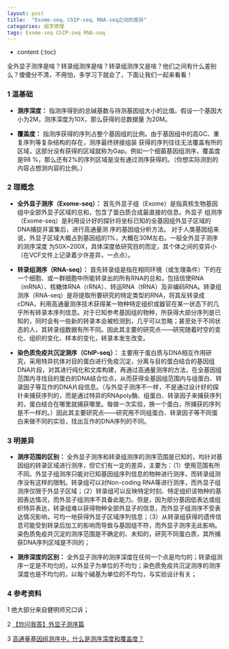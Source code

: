 ```yaml
---
layout: post
title:  "Exome-seq、ChIP-seq、RNA-seq之间的差异"
categories: 组学原理 
tags: Exome-seq ChIP-seq RNA-seq
---
```


* content
{:toc}

全外显子测序是啥？转录组测序是啥？转录组测序又是啥？他们之间有什么差别么？傻傻分不清，不用怕，多学习下就会了，下面让我们一起来看看！






### 1 温基础

- **测序深度：**
指测序得到的总碱基数与待测基因组大小的比值。假设一个基因大小为2M，测序深度为10X，那么获得的总数据量
为20M。

- **覆盖度：**
指测序获得的序列占整个基因组的比例。由于基因组中的高GC、重复序列等复杂结构的存在，测序最终拼接组装
获得的序列往往无法覆盖有所的区域，这部分没有获得的区域就称为Gap。例如一个细菌基因组测序，覆盖度是98
%，那么还有2%的序列区域是没有通过测序获得的。（你想实际测到的内容占想测内容的比例。）

### 2 理概念
- **全外显子测序（Exome-seq）：**
首先外显子组（Exome）是指真核生物基因组中全部外显子区域的总和，包含了蛋白质合成最直接的信息。外显子
组测序（Exome-seq）是利用设计好的探针将坐标已知的全基因组外显子区域的DNA捕捉并富集后，进行高通量测
序的基因组分析方法。
对于人类基因组来说，外显子区域大概占到基因组的1%，大概在30M左右。一般全外显子测序的测序深度
为50X~200X，具体深度依研究目的而定，其个体之间的变异小（在VCF文件上记录着少许差异，一点点）。

- **转录组测序（RNA-seq）：**
首先转录组是指在相同环境（或生理条件）下的在一个细胞、或一群细胞中所能转录出的所有RNA的总和，包括信使RNA（mRNA）、核糖体RNA（rRNA）、转运RNA（tRNA）及非编码RNA。转录组测序（RNA-seq）是将提取所要研究的特定类型的RNA，将其反转录成cDNA，利用高通量测序技术获得某一物种特定组织或器官在某一状态下的几乎所有转录本序列信息。对于已知参考基因组的物种，所获得大部分序列是已知的，同时会有一些新的转录本会被检测到，几乎可以忽略；甚至处于不同状态的人，其转录组数据有所不同。因此其主要的研究点——研究随着时空的变化、组织的变化、样本的变化，转录本发生改变。

- **染色质免疫共沉淀测序（ChIP-seq）：**
主要用于蛋白质与DNA相互作用研究，采用特异抗体对目的蛋白进行免疫沉淀，分离与目的蛋白结合的基因组DNA片段，对其进行纯化和文库构建，再通过高通量测序的方法，在全基因组范围内寻找目的蛋白的DNA结合位点，从而获得全基因组范围内与组蛋白、转录因子等互作的DNA片段信息。（与外显子测序不一样，不是通过设计好的探针来捕获序列的，而是通过特异的RNApoly酶、组蛋白、转录因子来捕获序列的，蛋白结合在哪里就捕获哪里。每做一次实验，换一个蛋白，所捕获的序列是不一样的。）因此其主要研究点——研究用不同组蛋白、转录因子等不同蛋白来做不同的实验，找出互作的DNA序列的不同。

### 3 明差异
- **测序范围的区别：**
全外显子测序和转录组测序的测序范围是已知的，均针对基因组的转录区域进行测序，但它们有一定的差异，主要为：（1）使用范围有所不同。外显子组测序只能对已知基因组序列信息的物种进行测序，而转录组测序没有这样的限制。转录组可以对Non-coding RNA等进行测序，而外显子组测序仅限于外显子区域；（2）转录组可以反映特定时刻、特定组织该物种的基因表达情况，而外显子组测序不具备此能力。但是，因为部分基因低表达或组织特异表达，转录组难以获得物种全部外显子的信息，而外显子组测序不受表达情况影响，可均一地获得外显子区域序列信息；（3）从转录组获得的遗传信息可能受到转录后加工的影响而导致与基因组不符，而外显子测序无此影响。
染色质免疫共沉淀的测序范围是不确定的、未知的，研究不同蛋白质，其所捕获DNA序列区域是不同的；

- **测序深度的区别：**
全外显子测序的测序深度在任何一个点是均匀的；转录组测序一定是不均匀的，以外显子为单位的不均匀；染色质免疫共沉淀测序的测序深度也是不均匀的，以每个碱基为单位的不均匀，与实验设计有关；

### 4 参考资料
1 绝大部分来自健明师兄口诉；

2 [【你问我答】外显子测序篇](http://mp.weixin.qq.com/s?__biz=MzA5NjA0ODgxNQ==&mid=2652647044&idx=1&sn=4da112147545b556d81b05f61711eb91&scene=1&srcid=0628EH9SshJfS7HEi2R0FQlo&from=singlemessage&isappinstalled=0#wechat_redirect)

3 [高通量基因组测序中，什么是测序深度和覆盖度？](http://blog.sina.com.cn/s/blog_80d2d9fd0100x4la.html)
